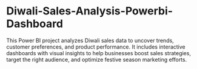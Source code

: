 # Diwali-Sales-Analysis-Powerbi-Dashboard
This Power BI project analyzes Diwali sales data to uncover trends, customer preferences, and product performance. It includes interactive dashboards with visual insights to help businesses boost sales strategies, target the right audience, and optimize festive season marketing efforts.
